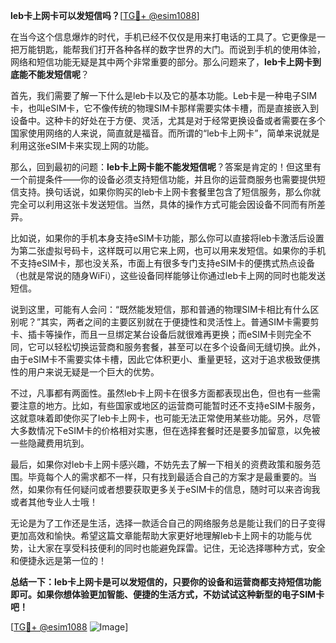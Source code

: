 **leb卡上网卡可以发短信吗？**[[TG💪+ @esim1088](https://t.me/s/esim1088)]

在当今这个信息爆炸的时代，手机已经不仅仅是用来打电话的工具了。它更像是一把万能钥匙，能帮我们打开各种各样的数字世界的大门。而说到手机的使用体验，网络和短信功能无疑是其中两个非常重要的部分。那么问题来了，**leb卡上网卡到底能不能发短信呢**？

首先，我们需要了解一下什么是leb卡以及它的基本功能。Leb卡是一种电子SIM卡，也叫eSIM卡，它不像传统的物理SIM卡那样需要实体卡槽，而是直接嵌入到设备中。这种卡的好处在于方便、灵活，尤其是对于经常更换设备或者需要在多个国家使用网络的人来说，简直就是福音。而所谓的“leb卡上网卡”，简单来说就是利用这张eSIM卡来实现上网的功能。

那么，回到最初的问题：**leb卡上网卡能不能发短信呢**？答案是肯定的！但这里有一个前提条件——你的设备必须支持短信功能，并且你的运营商服务也需要提供短信支持。换句话说，如果你购买的leb卡上网卡套餐里包含了短信服务，那么你就完全可以利用这张卡发送短信。当然，具体的操作方式可能会因设备不同而有所差异。

比如说，如果你的手机本身支持eSIM卡功能，那么你可以直接将leb卡激活后设置为第二张虚拟号码卡，这样既可以用它来上网，也可以用来发短信。如果你的手机不支持eSIM卡，那也没关系，市面上有很多专门支持eSIM卡的便携式热点设备（也就是常说的随身WiFi），这些设备同样能够让你通过leb卡上网的同时也能发送短信。

说到这里，可能有人会问：“既然能发短信，那和普通的物理SIM卡相比有什么区别呢？”其实，两者之间的主要区别就在于便捷性和灵活性上。普通SIM卡需要剪卡、插卡等操作，而且一旦绑定某台设备后就很难再更换；而eSIM卡则完全不同，它可以轻松切换运营商和服务套餐，甚至可以在多个设备间无缝切换。此外，由于eSIM卡不需要实体卡槽，因此它体积更小、重量更轻，这对于追求极致便携性的用户来说无疑是一个巨大的优势。

不过，凡事都有两面性。虽然leb卡上网卡在很多方面都表现出色，但也有一些需要注意的地方。比如，有些国家或地区的运营商可能暂时还不支持eSIM卡服务，这就意味着即使你买了leb卡上网卡，也可能无法正常使用某些功能。另外，尽管大多数情况下eSIM卡的价格相对实惠，但在选择套餐时还是要多加留意，以免被一些隐藏费用坑到。

最后，如果你对leb卡上网卡感兴趣，不妨先去了解一下相关的资费政策和服务范围。毕竟每个人的需求都不一样，只有找到最适合自己的方案才是最重要的。当然，如果你有任何疑问或者想要获取更多关于eSIM卡的信息，随时可以来咨询我或者其他专业人士哦！

无论是为了工作还是生活，选择一款适合自己的网络服务总是能让我们的日子变得更加高效和愉快。希望这篇文章能帮助大家更好地理解leb卡上网卡的功能与优势，让大家在享受科技便利的同时也能避免踩雷。记住，无论选择哪种方式，安全和便捷永远是第一位的！

**总结一下：leb卡上网卡是可以发短信的，只要你的设备和运营商都支持短信功能即可。如果你想体验更加智能、便捷的生活方式，不妨试试这种新型的电子SIM卡吧！**

[[TG💪+ @esim1088](https://t.me/s/esim1088) ![Image](https://i.postimg.cc/4NQfJmqS/Snipaste-2025-05-13-00-14-12.png)]